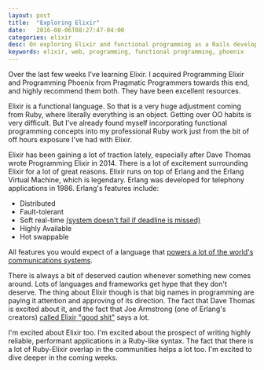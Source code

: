 ```yaml
---
layout: post
title:  "Exploring Elixir"
date:   2016-08-06T08:27:47-04:00
categories: elixir
desc: On exploring Elixir and functional programming as a Rails developer
keywords: elixir, web, programming, functional programming, phoenix
---
```

Over the last few weeks I've learning Elixir. I acquired Programming Elixir and Programming Phoenix from Pragmatic Programmers towards this end, and highly recommend them both. They have been excellent resources.

Elixir is a functional language. So that is a very huge adjustment coming from Ruby, where literally everything is an object. Getting over OO habits is very difficult. But I've already found myself incorporating functional programming concepts into my professional Ruby work just from the bit of off hours exposure I've had with Elixir.

Elixir has been gaining a lot of traction lately, especially after Dave Thomas wrote Programming Elixir in 2014. There is a lot of excitement surrounding Elixir for a lot of great reasons.
  Elixir runs on top of Erlang and the Erlang Virtual Machine, which is legendary. Erlang was developed for telephony applications in 1986. Erlang's features include:

- Distributed
- Fault-tolerant
- Soft real-time [(system doesn't fail if deadline is missed)](https://www.wikiwand.com/en/Real-time_computing#/Soft)
- Highly Available
- Hot swappable

All features you would expect of a language that [powers a lot of the world's communications systems](http://erlang.org/faq/introduction.html#idp32460784).

There is always a bit of deserved caution whenever something new comes around. Lots of languages and frameworks get hype that they don't deserve. The thing about Elixir though is that big names in programming are paying it attention and approving of its direction. The fact that Dave Thomas is excited about it, and the fact that Joe Armstrong (one of Erlang's creators) [called Elixir "good shit"](http://joearms.github.io/2013/05/31/a-week-with-elixir.html) says a lot.

I'm excited about Elixir too. I'm excited about the prospect of writing highly reliable, performant applications in a Ruby-like syntax. The fact that there is a lot of Ruby-Elixir overlap in the communities helps a lot too. I'm excited to dive deeper in the coming weeks.



